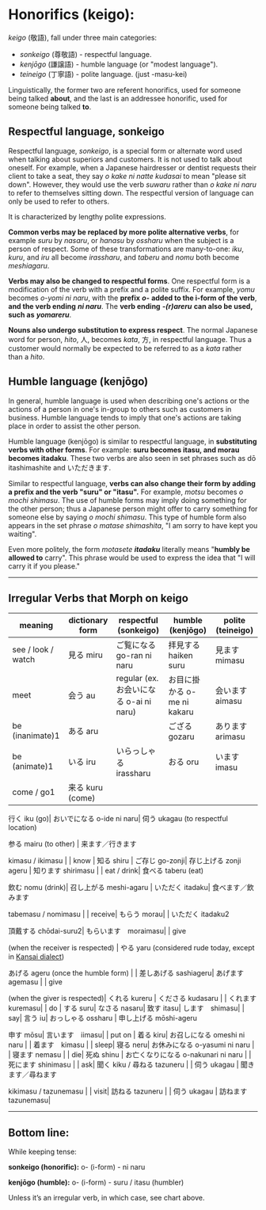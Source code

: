 # Honorifics (keigo):

_keigo_ (敬語), fall under three main categories:

- _sonkeigo_ (尊敬語) - respectful language.
- _kenjōgo_ (謙譲語) - humble language (or "modest language").
- _teineigo_ (丁寧語) - polite language. (just -masu-kei)

Linguistically, the former two are referent honorifics, used for someone being talked **about**, and the
last is an addressee honorific, used for someone being talked **to**.

## Respectful language, sonkeigo

Respectful language, _sonkeigo_, is a special form or alternate word used when talking about
superiors and customers. It is not used to talk about oneself. For example, when a Japanese
hairdresser or dentist requests their client to take a seat, they say _o kake ni natte kudasai_ to mean
"please sit down". However, they would use the verb _suwaru_ rather than _o kake ni naru_ to refer to
themselves sitting down. The respectful version of language can only be used to refer to others.

It is characterized by lengthy polite expressions.

**Common verbs may be replaced by more polite alternative verbs**, for example _suru_ by
_nasaru_, or _hanasu_ by _ossharu_ when the subject is a person of respect. Some of these
transformations are many-to-one: _iku_, _kuru_, and _iru_ all become _irassharu_, and _taberu_ and _nomu_ both become _meshiagaru_.

**Verbs may also be changed to respectful forms**. One respectful form is a modification of the verb
with a prefix and a polite suffix. For example, _yomu_ becomes _o-yomi ni naru_, with the **prefix**
**_o-_** **added to the i-form of the verb**, **and the verb ending** **_ni naru_**. The **verb ending** **_-(r)areru_** **can
also be used, such as** **_yomareru_**.

**Nouns also undergo substitution to express respect**. The normal Japanese word for person,
_hito_, 人, becomes _kata_, 方, in respectful language. Thus a customer would normally be expected to
be referred to as a _kata_ rather than a _hito_.

## Humble language (kenjōgo)

In general, humble language is used when describing one's actions or the actions of a person in
one's in-group to others such as customers in business. Humble language tends to imply that one's
actions are taking place in order to assist the other person.

Humble language (kenjōgo) is similar to respectful language, in **substituting verbs with other
forms**. For example: **suru becomes itasu, and morau becomes itadaku**. These two verbs are
also seen in set phrases such as dō itashimashite and いただきます.

Similar to respectful language, **verbs can also change their form by adding a prefix and the verb
"suru" or "itasu".** For example, _motsu_ becomes _o mochi shimasu_. The use of humble forms
may imply doing something for the other person; thus a Japanese person might offer to carry
something for someone else by saying _o mochi shimasu_. This type of humble form also appears in
the set phrase _o matase shimashita_, "I am sorry to have kept you waiting".

Even more politely, the form _motasete_ **_itadaku_** literally means "**humbly be allowed to** carry". This
phrase would be used to express the idea that "I will carry it if you please."

---
## Irregular Verbs that Morph on keigo

| meaning| dictionary form| respectful (sonkeigo) | humble (kenjōgo)| polite (teineigo)|
| -------------------------------------- | ------------------------------------------------------------------------------------------------------------------------------------------------------------ | --------------------------------- | ------------------------------------------------------- | -------------------------------- |
| see / look / watch | 見る miru| ご覧になる go-ran ni naru| 拝見する haiken suru| 見ます　mimasu |
| meet | 会う au| regular (ex. お会いになる o-ai ni naru) | お目に掛かる o-me ni kakaru | 会います　aimasu|
| be (inanimate)1| ある aru | | ござる gozaru| あります arimasu |
| be (animate)1| いる iru | いらっしゃる irassharu| おる oru| います imasu|
| come / go1 | 来る kuru (come)

行く iku (go)| おいでになる o-ide ni naru| 伺う ukagau (to respectful location)

参る mairu (to other) | 来ます／行きます

kimasu / ikimasu |
| know | 知る shiru | ご存じ go-zonji| 存じ上げる zonji ageru | 知ります shirimasu |
| eat / drink| 食べる taberu (eat)

飲む nomu (drink)| 召し上がる meshi-agaru | いただく itadaku| 食べます／飲みます

tabemasu / nomimasu |
| receive| もらう morau| | いただく itadaku2

頂戴する chōdai-suru2| もらいます　moraimasu|
| give

(when the receiver is respected) | やる yaru (considered rude today, except in [Kansai dialect](https://en.wikipedia.org/wiki/Kansai_dialect "Kansai dialect"))

あげる ageru (once the humble form) | | 差しあげる sashiageru| あげます　agemasu |
| give

(when the giver is respected)| くれる kureru | くださる kudasaru | | くれます　kuremasu|
| do | する suru| なさる nasaru| 致す itasu| します　shimasu|
| say| 言う iu| おっしゃる ossharu | 申し上げる mōshi-ageru

申す mōsu| 言います　iimasu|
| put on | 着る kiru| お召しになる omeshi ni naru | | 着ます　kimasu |
| sleep| 寝る neru| お休みになる o-yasumi ni naru | | 寝ます nemasu |
| die| 死ぬ shinu | お亡くなりになる o-nakunari ni naru | | 死にます shinimasu |
| ask| 聞く kiku / 尋ねる tazuneru | | 伺う ukagau | 聞きます／尋ねます

kikimasu / tazunemasu |
| visit| 訪ねる tazuneru | | 伺う ukagau | 訪ねます tazunemasu|

---
## Bottom line:

While keeping tense:

**sonkeigo (honorific):** o- (i-form) - ni naru

**kenjōgo (humble):** o- (i-form) - suru / itasu (humbler)

Unless it’s an irregular verb, in which case, see chart above.



